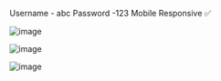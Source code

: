 Username - abc Password -123
Mobile Responsive ✅

![image](https://github.com/user-attachments/assets/15293cb1-eeb7-4677-9e52-485ca6abf0ec)

![image](https://github.com/user-attachments/assets/e85e8a4e-640f-4e4d-a7e1-14241b39662d)

![image](https://github.com/user-attachments/assets/f3f99485-8a30-4f5d-9419-4e0a2a1e74b7)

